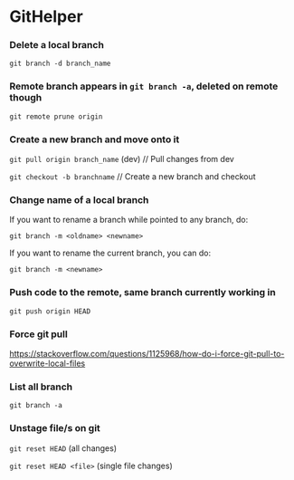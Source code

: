 # GitHelper

### Delete a local branch
`git branch -d branch_name`

### Remote branch appears in `git branch -a`, deleted on remote though
`git remote prune origin`

### Create a new branch and move onto it
`git pull origin branch_name` (dev)   // Pull changes from dev

`git checkout -b branchname`    // Create a new branch and checkout

### Change name of a local branch
If you want to rename a branch while pointed to any branch, do:

`git branch -m <oldname> <newname>`

If you want to rename the current branch, you can do:

`git branch -m <newname>`

### Push code to the remote, same branch currently working in

`git push origin HEAD`

### Force git pull
https://stackoverflow.com/questions/1125968/how-do-i-force-git-pull-to-overwrite-local-files

### List all branch

`git branch -a`

### Unstage file/s on git

`git reset HEAD` (all changes)

`git reset HEAD <file>` (single file changes)
